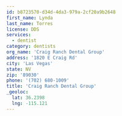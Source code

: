```yaml
---
id: b8723570-d34d-4da3-979a-2cf20a9b2648
first_name: Lynda
last_name: Torres
license: DDS
services:
  - dentist
category: dentists
org_name: 'Craig Ranch Dental Group'
address: '1820 E Craig Rd'
city: 'Las Vegas'
state: NV
zip: '89030'
phone: '(702) 680-1009'
title: 'Craig Ranch Dental Group'
_geoloc:
  lat: 36.2398
  lng: -115.121
---
```


